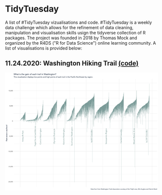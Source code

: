 # TidyTuesday

A list of #TidyTuesday vizualisations and code. #TidyTuesday is a weekly data challenge which allows for the refinement of data cleaning, manipulation and visualisation skills usign the tidyverse collection of R packages. The project was founded in 2018 by Thomas Mock and organized by the R4DS ("R for Data Science") online learning community. A list of visualisations is provided below:

## 11.24.2020: Washington Hiking Trail [(code)](https://github.com/lmckone/TidyTuesday/blob/master/R/hike.R)

![./plots/hike.png](https://github.com/lmckone/TidyTuesday/blob/master/plots/hike.png)


